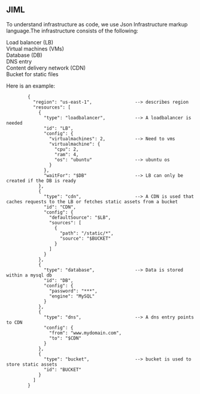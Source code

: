 
JIML
----
To understand infrastructure as code, we use Json Infrastructure markup language.The infrastructure consists of the following:

Load balancer (LB) <br>
Virtual machines (VMs) <br>
Database (DB) <br>
DNS entry <br>
Content delivery network (CDN) <br>
Bucket for static files 

Here is an example:

			{
			  "region": "us-east-1",				--> describes region
			  "resources": [
				{
				  "type": "loadbalancer",			--> A loadbalancer is needed
				  "id": "LB",
				  "config": {
					"virtualmachines": 2,			--> Need to vms
					"virtualmachine": {
					  "cpu": 2,
					  "ram": 4,
					  "os": "ubuntu"				--> ubuntu os
					}
				  },
				  "waitFor": "$DB"					--> LB can only be created if the DB is ready
				},
				{
				  "type": "cdn",					--> A CDN is used that caches requests to the LB or fetches static assets from a bucket
				  "id": "CDN",
				  "config": {
					"defaultSource": "$LB",
					"sources": [
					  {
						"path": "/static/*",
						"source": "$BUCKET"
					  }
					]
				  }
				},
				{
				  "type": "database",				--> Data is stored within a mysql db
				  "id": "DB",
				  "config": {
					"password": "***",
					"engine": "MySQL"
				  }
				},
				{
				  "type": "dns",					--> A dns entry points to CDN
				  "config": {
					"from": "www.mydomain.com",
					"to": "$CDN"
				  }
				},
				{
				  "type": "bucket",					--> bucket is used to store static assets
				  "id": "BUCKET"
				}
			  ]
			}
			
